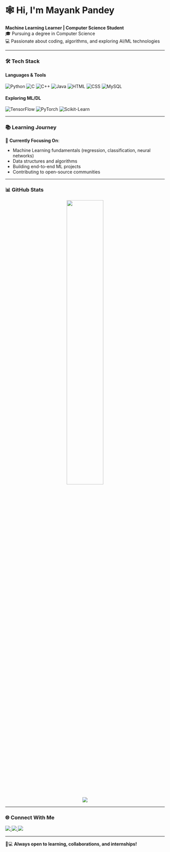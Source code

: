# 🕸️ Hi, I'm Mayank Pandey

**Machine Learning Learner | Computer Science Student**  
🎓 Pursuing a degree in Computer Science  
💻 Passionate about coding, algorithms, and exploring AI/ML technologies  

---

### 🛠️ **Tech Stack**

#### **Languages & Tools**
<p align="left">
  <img src="https://img.shields.io/badge/Python-3776AB?style=for-the-badge&logo=python&logoColor=white" alt="Python">
  <img src="https://img.shields.io/badge/C-00599C?style=for-the-badge&logo=c&logoColor=white" alt="C">
  <img src="https://img.shields.io/badge/C%2B%2B-00599C?style=for-the-badge&logo=c%2B%2B&logoColor=white" alt="C++">
  <img src="https://img.shields.io/badge/Java-ED8B00?style=for-the-badge&logo=openjdk&logoColor=white" alt="Java">
  <img src="https://img.shields.io/badge/HTML5-E34F26?style=for-the-badge&logo=html5&logoColor=white" alt="HTML">
  <img src="https://img.shields.io/badge/CSS3-1572B6?style=for-the-badge&logo=css3&logoColor=white" alt="CSS">
  <img src="https://img.shields.io/badge/MySQL-4479A1?style=for-the-badge&logo=mysql&logoColor=white" alt="MySQL">
</p>

#### **Exploring ML/DL**
<p align="left">
  <img src="https://img.shields.io/badge/TensorFlow-FF6F00?style=for-the-badge&logo=tensorflow&logoColor=white" alt="TensorFlow">
  <img src="https://img.shields.io/badge/PyTorch-EE4C2C?style=for-the-badge&logo=pytorch&logoColor=white" alt="PyTorch">
  <img src="https://img.shields.io/badge/scikit_learn-F7931E?style=for-the-badge&logo=scikit-learn&logoColor=white" alt="Scikit-Learn">
</p>

---

### 📚 **Learning Journey**
🚧 **Currently Focusing On**:  
- Machine Learning fundamentals (regression, classification, neural networks)  
- Data structures and algorithms    
- Building end-to-end ML projects  
- Contributing to open-source communities  

---

### 📊 **GitHub Stats**

<p align="center">
  <img src="https://github-readme-stats.vercel.app/api?username=mynkpandey&show_icons=true&theme=radical" width="48%">
</p>

<p align="center">
  <img src="https://github-readme-stats.vercel.app/api/top-langs/?username=mynkpandey&layout=compact&theme=radical">
</p>

---

### 🌐 **Connect With Me**
<p align="left">
  <a href="https://linkedin.com/in/mayank-pandey-112756243">
    <img src="https://img.shields.io/badge/LinkedIn-0077B5?style=for-the-badge&logo=linkedin&logoColor=white">
  </a>
  <a href="mailto:mayankpandey8534@gmail.com">
    <img src="https://img.shields.io/badge/Gmail-D14836?style=for-the-badge&logo=gmail&logoColor=white">
  </a>
  <a href="https://leetcode.com/mynk_pandey/">
    <img src="https://img.shields.io/badge/LeetCode-FFA116?style=for-the-badge&logo=leetcode&logoColor=black">
  </a>
</p>

---

👨💻 **Always open to learning, collaborations, and internships!**
